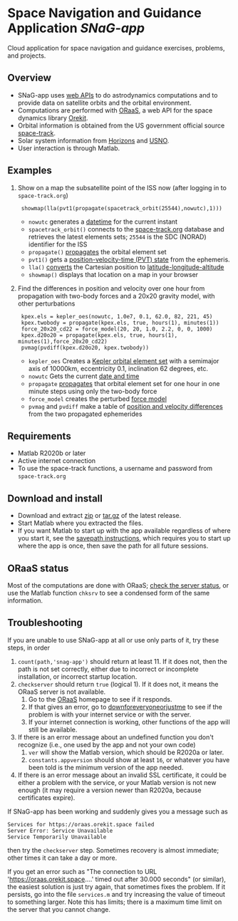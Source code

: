 # Space Navigation and Guidance Application _SNaG-app_

Cloud application for space navigation and guidance exercises, problems, and projects.

## Overview

* SNaG-app uses [web APIs](https://en.wikipedia.org/wiki/Web_API) to do astrodynamics computations and to provide data on satellite orbits and the orbital environment.
* Computations are performed with [ORaaS](https://oraas.orekit.space/index.html), a web API for the space dynamics library [Orekit](https://www.orekit.org/).
* Orbital information is obtained from the US government official source [space-track](https://www.space-track.org/).
* Solar system information from [Horizons](https://ssd.jpl.nasa.gov/horizons/) and [USNO](https://aa.usno.navy.mil/data/index).
* User interaction is through Matlab.

## Examples

<!-- Can't convert from radec to Cartesian easily, esp. in a table; convert to radians and call sph2cart
1. Find the azimuth and elevation to the sun from College Park, Maryland three hours from now

		body_radec(10,datetime('today') + hours(8), datetime('today') + hours(16),"15m")
		AU = 149598e6
-->

1. Show on a map the subsatellite point of the ISS now (after logging in to `space-track.org`)

		showmap(lla(pvt1(propagate(spacetrack_orbit(25544),nowutc),1)))

	* `nowutc` generates a [datetime](datetime.md) for the current instant
	* `spacetrack_orbit()` connects to the [space-track.org](spacetrack.md) database and retrieves the latest elements sets; `25544` is the SDC (NORAD) identifier for the ISS
	* `propagate()` [propagates](propagation.md) the orbital element set
	* `pvt1()` gets a [position-velocity-time (PVT) state](ephemeris.md) from the ephemeris.
	* `lla()` [converts](location.md#frame-conversion) the Cartesian position to [latitude-longitude-altitude](location.md#geographic-ecef)
	* `showmap()` displays that location on a map in your browser

1. Find the differences in position and velocity over one hour from propagation with two-body forces and a 20x20 gravity model, with other perturbations

		kpex.els = kepler_oes(nowutc, 1.0e7, 0.1, 62.0, 82, 221, 45)
		kpex.twobody = propagate(kpex.els, true, hours(1), minutes(1))
		force_20x20_cd22 = force_model(20, 20, 1.0, 2.2, 0, 0, 1000)
		kpex.d20o20 = propagate(kpex.els, true, hours(1), minutes(1),force_20x20_cd22)
		pvmag(pvdiff(kpex.d20o20, kpex.twobody))

	* `kepler_oes` Creates a [Kepler orbital element set](elements.md#kepler) with a semimajor axis of 10000km, eccentricity 0.1, inclination 62 degrees, etc.
	* `nowutc` Gets the current [date and time](datetime.md#current-datetime)
	* `propagate` [propagates](propagation.md) that orbital element set for one hour in one minute steps using only the two-body force
	* `force_model` creates the perturbed [force model](propagation.md#force-model)
	* `pvmag` and `pvdiff` make a table of [position and velocity differences](ephemeris#ephemeris-functions) from the two propagated ephemerides

## Requirements

* Matlab R2020b or later
* Active internet connection
* To use the space-track functions, a username and password from `space-track.org`

## Download and install

* Download and extract [zip](https://gitlab.com/orbitdynamics/snag-app/-/archive/release/snag-app-master.zip) or
[tar.gz](https://gitlab.com/orbitdynamics/snag-app/-/archive/release/snag-app-master.tar.gz) of the latest release.
* Start Matlab where you extracted the files.
* If you want Matlab to start up with the app available regardless of where you start it, see the [savepath instructions](https://www.mathworks.com/help/matlab/ref/savepath.html), which requires you to start up where the app is once, then save the path for all future sessions.
<!--
Matlab instructions on [startup folder](https://www.mathworks.com/help/matlab/matlab_env/matlab-startup-folder.html)
* Verify that it is installed with `which startup`.
* If you want snag-app to load automatically every time you start Matlab, extract the _contents of the archive_ where [`userpath`](https://www.mathworks.com/help/matlab/ref/userpath.html) (with no arguments) says your startup folder is, or extract it anywhere you like and then use [`userpath`](https://www.mathworks.com/help/matlab/ref/userpath.html) with an argument to set that as the startup folder.
-->

## ORaaS status

Most of the computations are done with ORaaS; [check the server status](https://updown.io/wr10), or use the Matlab function `chksrv` to see a condensed form of the same information.

## Troubleshooting
If you are unable to use SNaG-app at all or use only parts of it, try these steps, in order

1. `count(path,'snag-app')` should return at least 11. If it does not, then the path is not set correctly, either due to incorrect or incomplete installation, or incorrect startup location.
1. `checkserver` should return `true` (logical 1). If it does not, it means the ORaaS server is not available.
    1. Go to the [ORaaS](https://oraas.orekit.space/index.html) homepage to see if it responds.
    1. If that gives an error, go to [downforeveryoneorjustme](https://downfor.io/oraas.orekit.space) to see if the problem is with your internet service or with the server.
	1. If your internet connection is working, other functions of the app will still be available.
1. If there is an error message about an undefined function you don't recognize (i.e., one used by the app and not your own code)
    1. `ver` will show the Matlab version, which should be R2020a or later.
    1. `constants.appversion` should show at least `16`, or whatever you have been told is the minimum version of the app needed.
1. If there is an error message about an invalid SSL certificate, it could be either a problem with the service, or your Matlab version is not new enough (it may require a version newer than R2020a, because certificates expire).

If SNaG-app has been working and suddenly gives you a message such as

	Services for https://oraas.orekit.space failed
	Server Error: Service Unavailable
	Service Temporarily Unavailable

then try the `checkserver` step. Sometimes recovery is almost immediate; other times it can take a day or more.

If you get an error such as "The connection to URL 'https://oraas.orekit.space....' timed out after 30.000 seconds" (or similar), the easiest solution is just try again, that sometimes fixes the problem. If it persists, go into the file `services.m` and try increasing the value of timeout to something larger. Note this has limits; there is a maximum time limit on the server that you cannot change.
